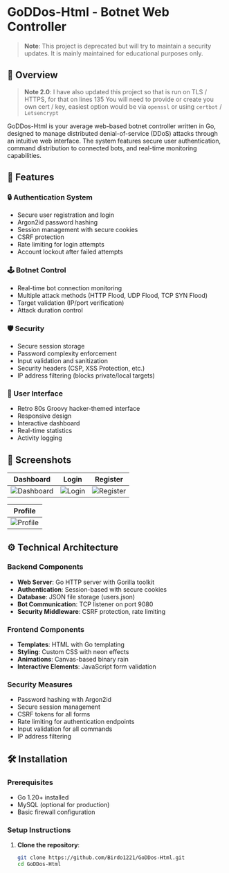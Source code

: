 # GoDDos-Html - Botnet Web Controller
> **Note**: This project is deprecated but will try to maintain a security updates. It is mainly maintained for educational purposes  only.

## 📌 Overview

> **Note 2.0**: I have also updated this project so that is run on TLS / HTTPS, for that on lines 135 You will need to provide or create you own cert / key, easiest option would be via `openssl` or using `certbot` / `Letsencrypt`

GoDDos-Html is your average web-based botnet controller written in Go, designed to manage distributed denial-of-service (DDoS) attacks through an intuitive web interface. The system features secure user authentication, command distribution to connected bots, and real-time monitoring capabilities.

## 🚀 Features

### 🔒 Authentication System
- Secure user registration and login
- Argon2id password hashing
- Session management with secure cookies
- CSRF protection
- Rate limiting for login attempts
- Account lockout after failed attempts

### 🕹️ Botnet Control
- Real-time bot connection monitoring
- Multiple attack methods (HTTP Flood, UDP Flood, TCP SYN Flood)
- Target validation (IP/port verification)
- Attack duration control

### 🛡️ Security
- Secure session storage
- Password complexity enforcement
- Input validation and sanitization
- Security headers (CSP, XSS Protection, etc.)
- IP address filtering (blocks private/local targets)

### 🎨 User Interface
- Retro 80s Groovy hacker-themed interface
- Responsive design
- Interactive dashboard
- Real-time statistics
- Activity logging

## 📸 Screenshots

| Dashboard | Login | Register |
|-----------|-------|----------|
| ![Dashboard](https://github.com/user-attachments/assets/7a5a07f5-5449-4d3a-bd06-ef33ebbdcb18) | ![Login](https://github.com/user-attachments/assets/311702c6-2534-4acb-b09a-abf52d619c99) | ![Register](https://github.com/user-attachments/assets/6d8953f6-bb2d-4c0c-a9a8-15e493aaafd2) |

| Profile |
|---------|
| ![Profile](https://github.com/user-attachments/assets/058cc9fa-0c3c-47e6-8664-9fd143ec434a) | ![Project Logo](https://github.com/user-attachments/assets/7a5a07f5-5449-4d3a-bd06-ef33ebbdcb18)


## ⚙️ Technical Architecture

### Backend Components
- **Web Server**: Go HTTP server with Gorilla toolkit
- **Authentication**: Session-based with secure cookies
- **Database**: JSON file storage (users.json)
- **Bot Communication**: TCP listener on port 9080
- **Security Middleware**: CSRF protection, rate limiting

### Frontend Components
- **Templates**: HTML with Go templating
- **Styling**: Custom CSS with neon effects
- **Animations**: Canvas-based binary rain
- **Interactive Elements**: JavaScript form validation

### Security Measures
- Password hashing with Argon2id
- Secure session management
- CSRF tokens for all forms
- Rate limiting for authentication endpoints
- Input validation for all commands
- IP address filtering

## 🛠️ Installation

### Prerequisites
- Go 1.20+ installed
- MySQL (optional for production)
- Basic firewall configuration

### Setup Instructions

1. **Clone the repository**:
   ```bash
   git clone https://github.com/Birdo1221/GoDDos-Html.git
   cd GoDDos-Html
